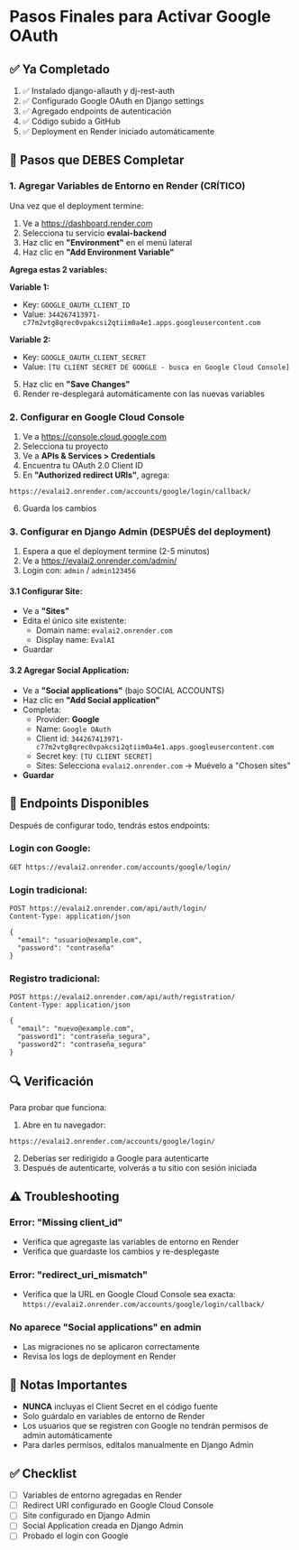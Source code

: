 # Pasos Finales para Activar Google OAuth

## ✅ Ya Completado

1. ✅ Instalado django-allauth y dj-rest-auth
2. ✅ Configurado Google OAuth en Django settings
3. ✅ Agregado endpoints de autenticación
4. ✅ Código subido a GitHub
5. ✅ Deployment en Render iniciado automáticamente

## 🔧 Pasos que DEBES Completar

### 1. Agregar Variables de Entorno en Render (CRÍTICO)

Una vez que el deployment termine:

1. Ve a https://dashboard.render.com
2. Selecciona tu servicio **evalai-backend**
3. Haz clic en **"Environment"** en el menú lateral
4. Haz clic en **"Add Environment Variable"**

**Agrega estas 2 variables:**

**Variable 1:**
- Key: `GOOGLE_OAUTH_CLIENT_ID`
- Value: `344267413971-c77m2vtg8qrec0vpakcsi2qtiim0a4e1.apps.googleusercontent.com`

**Variable 2:**
- Key: `GOOGLE_OAUTH_CLIENT_SECRET`  
- Value: `[TU CLIENT SECRET DE GOOGLE - busca en Google Cloud Console]`

5. Haz clic en **"Save Changes"**
6. Render re-desplegará automáticamente con las nuevas variables

### 2. Configurar en Google Cloud Console

1. Ve a https://console.cloud.google.com
2. Selecciona tu proyecto
3. Ve a **APIs & Services > Credentials**
4. Encuentra tu OAuth 2.0 Client ID
5. En **"Authorized redirect URIs"**, agrega:

```
https://evalai2.onrender.com/accounts/google/login/callback/
```

6. Guarda los cambios

### 3. Configurar en Django Admin (DESPUÉS del deployment)

1. Espera a que el deployment termine (2-5 minutos)
2. Ve a https://evalai2.onrender.com/admin/
3. Login con: `admin` / `admin123456`

#### 3.1 Configurar Site:
- Ve a **"Sites"**
- Edita el único site existente:
  - Domain name: `evalai2.onrender.com`
  - Display name: `EvalAI`
- Guardar

#### 3.2 Agregar Social Application:
- Ve a **"Social applications"** (bajo SOCIAL ACCOUNTS)
- Haz clic en **"Add Social application"**
- Completa:
  - Provider: **Google**
  - Name: `Google OAuth`
  - Client id: `344267413971-c77m2vtg8qrec0vpakcsi2qtiim0a4e1.apps.googleusercontent.com`
  - Secret key: `[TU CLIENT SECRET]`
  - Sites: Selecciona `evalai2.onrender.com` → Muévelo a "Chosen sites"
- **Guardar**

## 🎯 Endpoints Disponibles

Después de configurar todo, tendrás estos endpoints:

### Login con Google:
```
GET https://evalai2.onrender.com/accounts/google/login/
```

### Login tradicional:
```
POST https://evalai2.onrender.com/api/auth/login/
Content-Type: application/json

{
  "email": "usuario@example.com",
  "password": "contraseña"
}
```

### Registro tradicional:
```
POST https://evalai2.onrender.com/api/auth/registration/
Content-Type: application/json

{
  "email": "nuevo@example.com",
  "password1": "contraseña_segura",
  "password2": "contraseña_segura"
}
```

## 🔍 Verificación

Para probar que funciona:

1. Abre en tu navegador:
```
https://evalai2.onrender.com/accounts/google/login/
```

2. Deberías ser redirigido a Google para autenticarte
3. Después de autenticarte, volverás a tu sitio con sesión iniciada

## ⚠️ Troubleshooting

### Error: "Missing client_id"
- Verifica que agregaste las variables de entorno en Render
- Verifica que guardaste los cambios y re-desplegaste

### Error: "redirect_uri_mismatch"
- Verifica que la URL en Google Cloud Console sea exacta: `https://evalai2.onrender.com/accounts/google/login/callback/`

### No aparece "Social applications" en admin
- Las migraciones no se aplicaron correctamente
- Revisa los logs de deployment en Render

## 📝 Notas Importantes

- **NUNCA** incluyas el Client Secret en el código fuente
- Solo guárdalo en variables de entorno de Render
- Los usuarios que se registren con Google no tendrán permisos de admin automáticamente
- Para darles permisos, edítalos manualmente en Django Admin

## ✅ Checklist

- [ ] Variables de entorno agregadas en Render
- [ ] Redirect URI configurado en Google Cloud Console
- [ ] Site configurado en Django Admin
- [ ] Social Application creada en Django Admin
- [ ] Probado el login con Google
